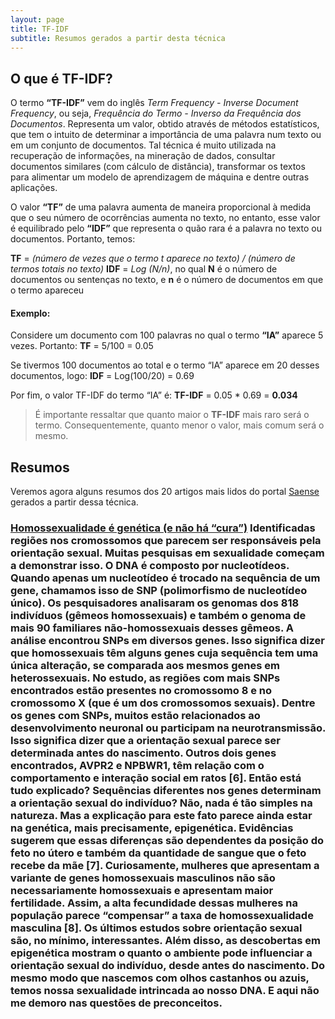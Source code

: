 ```yaml
---
layout: page
title: TF-IDF
subtitle: Resumos gerados a partir desta técnica
---
```

## O que é TF-IDF?
O termo **“TF-IDF”** vem do inglês *Term Frequency - Inverse Document Frequency*, ou seja, *Frequência do Termo - Inverso da Frequência dos Documentos*. Representa um valor, obtido através de métodos estatísticos, que tem o intuito de determinar a importância de uma palavra num texto ou em um conjunto de documentos. Tal técnica é muito utilizada na recuperação de informações, na mineração de dados, consultar documentos similares (com cálculo de distância), transformar os textos para alimentar um modelo de aprendizagem de máquina e dentre outras aplicações.

O valor **“TF”** de uma palavra aumenta de maneira proporcional à medida que o seu número de ocorrências aumenta no texto, no entanto, esse valor é equilibrado pelo **“IDF”** que representa o quão rara é a palavra no texto ou documentos. Portanto, temos:

**TF** = *(número de vezes que o termo t aparece no texto) / (número de termos totais no texto)*
**IDF** = *Log (N/n)*, no qual **N** é o número de documentos ou sentenças no texto, e **n** é o número de documentos em que o termo apareceu

#### Exemplo:
Considere um documento com 100 palavras no qual o termo **“IA”** aparece 5 vezes. Portanto:
**TF** = 5/100 = 0.05

Se tivermos 100 documentos ao total e o termo “IA” aparece em 20 desses documentos, logo:
**IDF** = Log(100/20) = 0.69

Por fim, o valor TF-IDF do termo “IA” é:
**TF-IDF** = 0.05 * 0.69 = **0.034**

> É importante ressaltar que quanto maior o **TF-IDF** mais raro será o termo. Consequentemente, quanto menor o valor, mais comum será o mesmo.


## Resumos
Veremos agora alguns resumos dos 20 artigos mais lidos do portal [Saense](https://saense.com.br/) gerados a partir dessa técnica.

### [Homossexualidade é genética (e não há “cura”)](https://saense.com.br/2016/08/homossexualidade-e-genetica-e-nao-ha-cura/) Identificadas regiões nos cromossomos que parecem ser responsáveis pela orientação sexual. Muitas pesquisas em sexualidade começam a demonstrar isso. O DNA é composto por nucleotídeos. Quando apenas um nucleotídeo é trocado na sequência de um gene, chamamos isso de SNP (polimorfismo de nucleotídeo único). Os pesquisadores analisaram os genomas dos 818 indivíduos (gêmeos homossexuais) e também o genoma de mais 90 familiares não-homossexuais desses gêmeos. A análise encontrou SNPs em diversos genes. Isso significa dizer que homossexuais têm alguns genes cuja sequência tem uma única alteração, se comparada aos mesmos genes em heterossexuais. No estudo, as regiões com mais SNPs encontrados estão presentes no cromossomo 8 e no cromossomo X (que é um dos cromossomos sexuais). Dentre os genes com SNPs, muitos estão relacionados ao desenvolvimento neuronal ou participam na neurotransmissão. Isso significa dizer que a orientação sexual parece ser determinada antes do nascimento. Outros dois genes encontrados, AVPR2 e NPBWR1, têm relação com o comportamento e interação social em ratos [6]. Então está tudo explicado? Sequências diferentes nos genes determinam a orientação sexual do indivíduo? Não, nada é tão simples na natureza. Mas a explicação para este fato parece ainda estar na genética, mais precisamente, epigenética. Evidências sugerem que essas diferenças são dependentes da posição do feto no útero e também da quantidade de sangue que o feto recebe da mãe [7]. Curiosamente, mulheres que apresentam a variante de genes homossexuais masculinos não são necessariamente homossexuais e apresentam maior fertilidade. Assim, a alta fecundidade dessas mulheres na população parece “compensar” a taxa de homossexualidade masculina [8]. Os últimos estudos sobre orientação sexual são, no mínimo, interessantes. Além disso, as descobertas em epigenética mostram o quanto o ambiente pode influenciar a orientação sexual do indivíduo, desde antes do nascimento. Do mesmo modo que nascemos com olhos castanhos ou azuis, temos nossa sexualidade intrincada ao nosso DNA. E aqui não me demoro nas questões de preconceitos.
